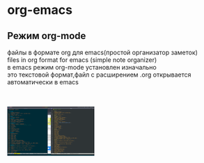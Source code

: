 # org-emacs
## Режим org-mode
файлы в формате org для emacs(простой организатор заметок)<br />
files in org format for emacs (simple note organizer)<br />
в emacs режим org-mode установлен изначально<br />
это текстовой формат,файл с расширением .org открывается автоматически в emacs<br />
 
<br />
<br />
<img src="/image/org_emacs.png" width="200">


